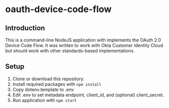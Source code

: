 # oauth-device-code-flow
## Introduction
This is a command-line NodeJS application with implements the OAuth 2.0 Device Code Flow.
It was written to work with Okta Customer Identity Cloud but should work with other standards-based implementations.

## Setup
1. Clone or download this repository.
2. Install required packages with `npm install`
3. Copy dotenv.template to .env
4. Edit .env to set metadata endpoint, client_id, and (optional) client_secret.
5. Run application with `npm start`
